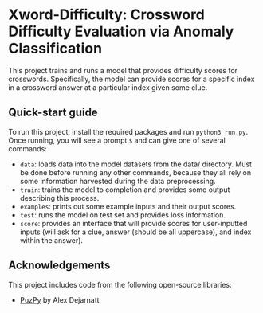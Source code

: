 # Xword-Difficulty: Crossword Difficulty Evaluation via Anomaly Classification

This project trains and runs a model that provides difficulty scores for crosswords. Specifically, the model can provide scores for a specific index in a crossword answer at a particular index given some clue.

## Quick-start guide

To run this project, install the required packages and run `python3 run.py`. Once running, you will see a prompt `$` and can give one of several commands:

* `data`: loads data into the model datasets from the data/ directory. Must be done before running any other commands, because they all rely on some information harvested during the data preprocessing.
* `train`: trains the model to completion and provides some output describing this process.
* `examples`: prints out some example inputs and their output scores.
* `test`: runs the model on test set and provides loss information.
* `score`: provides an interface that will provide scores for user-inputted inputs (will ask for a clue, answer (should be all uppercase), and index within the answer).

## Acknowledgements

This project includes code from the following open-source libraries:
* [PuzPy](https://github.com/alexdej/puzpy) by Alex Dejarnatt